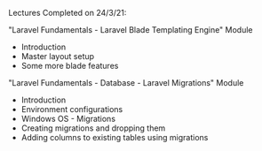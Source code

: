 Lectures Completed on 24/3/21:

"Laravel Fundamentals - Laravel Blade Templating Engine" Module
* Introduction
* Master layout setup
* Some more blade features

"Laravel Fundamentals - Database - Laravel Migrations" Module
* Introduction
* Environment configurations
* Windows OS - Migrations
* Creating migrations and dropping them
* Adding columns to existing tables using migrations